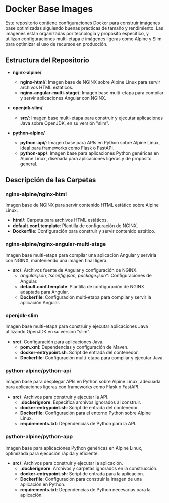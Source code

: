 # Docker Base Images
Este repositorio contiene configuraciones Docker para construir imágenes base optimizadas siguiendo buenas prácticas de tamaño y rendimiento. 
Las imágenes están organizadas por tecnología y propósito específico, y utilizan configuraciones multi-etapa e imágenes ligeras como Alpine y Slim para optimizar el uso de recursos en producción.

## Estructura del Repositorio

- **nginx-alpine/**
  - **nginx-html/**: Imagen base de NGINX sobre Alpine Linux para servir archivos HTML estáticos.
  - **nginx-angular-multi-stage/**: Imagen base multi-etapa para compilar y servir aplicaciones Angular con NGINX.

- **openjdk-slim/**
  - **src/**: Imagen base multi-etapa para construir y ejecutar aplicaciones Java sobre OpenJDK, en su versión "slim".

- **python-alpine/**
  - **python-api/**: Imagen base para APIs en Python sobre Alpine Linux, ideal para frameworks como Flask o FastAPI.
  - **python-app/**: Imagen base para aplicaciones Python genéricas en Alpine Linux, diseñada para aplicaciones ligeras y de propósito general.

## Descripción de las Carpetas

### nginx-alpine/nginx-html
Imagen base de NGINX para servir contenido HTML estático sobre Alpine Linux.

- **html/**: Carpeta para archivos HTML estáticos.
- **default.conf.template**: Plantilla de configuración de NGINX.
- **Dockerfile**: Configuración para construir y servir contenido estático.

### nginx-alpine/nginx-angular-multi-stage
Imagen base multi-etapa para compilar una aplicación Angular y servirla con NGINX, manteniendo una imagen final ligera.

- **src/**: Archivos fuente de Angular y configuración de NGINX.
  - **angular.json, tsconfig*.json, package.json**: Configuraciones de Angular.
  - **default.conf.template**: Plantilla de configuración de NGINX adaptada para Angular.
  - **Dockerfile**: Configuración multi-etapa para compilar y servir la aplicación Angular.

### openjdk-slim
Imagen base multi-etapa para construir y ejecutar aplicaciones Java utilizando OpenJDK en su versión "slim".

- **src/**: Configuración para aplicaciones Java.
  - **pom.xml**: Dependencias y configuración de Maven.
  - **docker-entrypoint.sh**: Script de entrada del contenedor.
  - **Dockerfile**: Configuración multi-etapa para compilar y ejecutar Java.

### python-alpine/python-api
Imagen base para desplegar APIs en Python sobre Alpine Linux, adecuada para aplicaciones ligeras con frameworks como Flask o FastAPI.

- **src/**: Archivos para construir y ejecutar la API.
  - **.dockerignore**: Especifica archivos ignorados al construir.
  - **docker-entrypoint.sh**: Script de entrada del contenedor.
  - **Dockerfile**: Configuración para el entorno Python sobre Alpine Linux.
  - **requirements.txt**: Dependencias de Python para la API.

### python-alpine/python-app
Imagen base para aplicaciones Python genéricas en Alpine Linux, optimizada para ejecución rápida y eficiente.

- **src/**: Archivos para construir y ejecutar la aplicación.
  - **.dockerignore**: Archivos y carpetas ignorados en la construcción.
  - **docker-entrypoint.sh**: Script de entrada para la aplicación.
  - **Dockerfile**: Configuración para construir la imagen de una aplicación en Python.
  - **requirements.txt**: Dependencias de Python necesarias para la aplicación.

